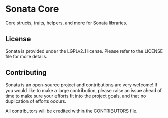 # Sonata Core

Core structs, traits, helpers, and more for Sonata libraries.

## License

Sonata is provided under the LGPLv2.1 license. Please refer to the LICENSE file for more details.

## Contributing

Sonata is an open-source project and contributions are very welcome! If you would like to make a large contribution, please raise an issue ahead of time to make sure your efforts fit into the project goals, and that no duplication of efforts occurs.

All contributors will be credited within the CONTRIBUTORS file.
